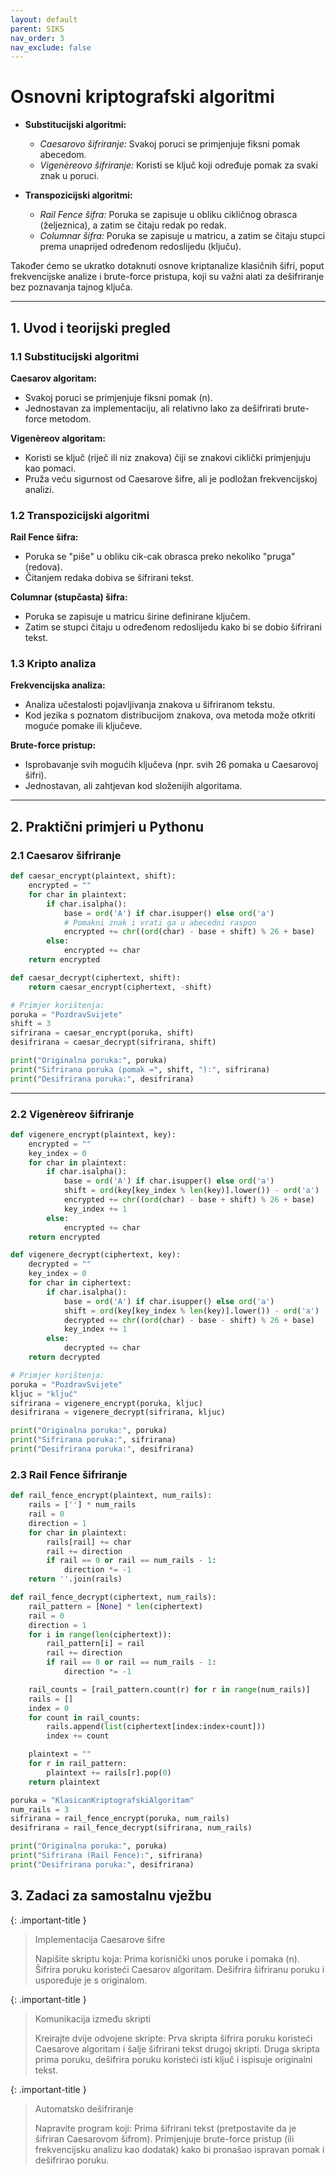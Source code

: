 ```yaml
---
layout: default
parent: SIKS
nav_order: 3
nav_exclude: false
---
```


# Osnovni kriptografski algoritmi

- **Substitucijski algoritmi:**  
  - *Caesarovo šifriranje:* Svakoj poruci se primjenjuje fiksni pomak abecedom.  
  - *Vigenèreovo šifriranje:* Koristi se ključ koji određuje pomak za svaki znak u poruci.

- **Transpozicijski algoritmi:**  
  - *Rail Fence šifra:* Poruka se zapisuje u obliku cikličnog obrasca (željeznica), a zatim se čitaju redak po redak.  
  - *Columnar šifra:* Poruka se zapisuje u matricu, a zatim se čitaju stupci prema unaprijed određenom redoslijedu (ključu).

Također ćemo se ukratko dotaknuti osnove kriptanalize klasičnih šifri, poput frekvencijske analize i brute-force pristupa, koji su važni alati za dešifriranje bez poznavanja tajnog ključa.

---

## 1. Uvod i teorijski pregled

### 1.1 Substitucijski algoritmi

**Caesarov algoritam:**

- Svakoj poruci se primjenjuje fiksni pomak (n).  
- Jednostavan za implementaciju, ali relativno lako za dešifrirati brute-force metodom.

**Vigenèreov algoritam:**

- Koristi se ključ (riječ ili niz znakova) čiji se znakovi ciklički primjenjuju kao pomaci.  
- Pruža veću sigurnost od Caesarove šifre, ali je podložan frekvencijskoj analizi.

### 1.2 Transpozicijski algoritmi

**Rail Fence šifra:**  

- Poruka se "piše" u obliku cik-cak obrasca preko nekoliko "pruga" (redova).  
- Čitanjem redaka dobiva se šifrirani tekst.

**Columnar (stupčasta) šifra:**  

- Poruka se zapisuje u matricu širine definirane ključem.  
- Zatim se stupci čitaju u određenom redoslijedu kako bi se dobio šifrirani tekst.

### 1.3 Kripto analiza

**Frekvencijska analiza:**

- Analiza učestalosti pojavljivanja znakova u šifriranom tekstu.  
- Kod jezika s poznatom distribucijom znakova, ova metoda može otkriti moguće pomake ili ključeve.

**Brute-force pristup:**

- Isprobavanje svih mogućih ključeva (npr. svih 26 pomaka u Caesarovoj šifri).  
- Jednostavan, ali zahtjevan kod složenijih algoritama.

---

## 2. Praktični primjeri u Pythonu

### 2.1 Caesarov šifriranje

```python
def caesar_encrypt(plaintext, shift):
    encrypted = ""
    for char in plaintext:
        if char.isalpha():
            base = ord('A') if char.isupper() else ord('a')
            # Pomakni znak i vrati ga u abecedni raspon
            encrypted += chr((ord(char) - base + shift) % 26 + base)
        else:
            encrypted += char
    return encrypted

def caesar_decrypt(ciphertext, shift):
    return caesar_encrypt(ciphertext, -shift)

# Primjer korištenja:
poruka = "PozdravSvijete"
shift = 3
sifrirana = caesar_encrypt(poruka, shift)
desifrirana = caesar_decrypt(sifrirana, shift)

print("Originalna poruka:", poruka)
print("Sifrirana poruka (pomak =", shift, "):", sifrirana)
print("Desifrirana poruka:", desifrirana)
```

---

### 2.2 Vigenèreov šifriranje

```python
def vigenere_encrypt(plaintext, key):
    encrypted = ""
    key_index = 0
    for char in plaintext:
        if char.isalpha():
            base = ord('A') if char.isupper() else ord('a')
            shift = ord(key[key_index % len(key)].lower()) - ord('a')
            encrypted += chr((ord(char) - base + shift) % 26 + base)
            key_index += 1
        else:
            encrypted += char
    return encrypted

def vigenere_decrypt(ciphertext, key):
    decrypted = ""
    key_index = 0
    for char in ciphertext:
        if char.isalpha():
            base = ord('A') if char.isupper() else ord('a')
            shift = ord(key[key_index % len(key)].lower()) - ord('a')
            decrypted += chr((ord(char) - base - shift) % 26 + base)
            key_index += 1
        else:
            decrypted += char
    return decrypted

# Primjer korištenja:
poruka = "PozdravSvijete"
kljuc = "ključ"
sifrirana = vigenere_encrypt(poruka, kljuc)
desifrirana = vigenere_decrypt(sifrirana, kljuc)

print("Originalna poruka:", poruka)
print("Sifrirana poruka:", sifrirana)
print("Desifrirana poruka:", desifrirana)
```

### 2.3 Rail Fence šifriranje

```python
def rail_fence_encrypt(plaintext, num_rails):
    rails = [''] * num_rails
    rail = 0
    direction = 1
    for char in plaintext:
        rails[rail] += char
        rail += direction
        if rail == 0 or rail == num_rails - 1:
            direction *= -1
    return ''.join(rails)

def rail_fence_decrypt(ciphertext, num_rails):
    rail_pattern = [None] * len(ciphertext)
    rail = 0
    direction = 1
    for i in range(len(ciphertext)):
        rail_pattern[i] = rail
        rail += direction
        if rail == 0 or rail == num_rails - 1:
            direction *= -1

    rail_counts = [rail_pattern.count(r) for r in range(num_rails)]
    rails = []
    index = 0
    for count in rail_counts:
        rails.append(list(ciphertext[index:index+count]))
        index += count

    plaintext = ""
    for r in rail_pattern:
        plaintext += rails[r].pop(0)
    return plaintext

poruka = "KlasicanKriptografskiAlgoritam"
num_rails = 3
sifrirana = rail_fence_encrypt(poruka, num_rails)
desifrirana = rail_fence_decrypt(sifrirana, num_rails)

print("Originalna poruka:", poruka)
print("Sifrirana (Rail Fence):", sifrirana)
print("Desifrirana poruka:", desifrirana)
```

## 3. Zadaci za samostalnu vježbu

{: .important-title }
> Implementacija Caesarove šifre
>
> Napišite skriptu koja:
>    Prima korisnički unos poruke i pomaka (n).
>    Šifrira poruku koristeći Caesarov algoritam.
>    Dešifrira šifriranu poruku i uspoređuje je s originalom.

{: .important-title }
> Komunikacija između skripti
>
> Kreirajte dvije odvojene skripte:
>     Prva skripta šifrira poruku koristeći Caesarove algoritam i šalje šifrirani tekst drugoj skripti.
>     Druga skripta prima poruku, dešifrira poruku koristeći isti ključ i ispisuje originalni tekst.

{: .important-title }
> Automatsko dešifriranje
>
> Napravite program koji:
>     Prima šifrirani tekst (pretpostavite da je šifriran Caesarovom šifrom).
>     Primjenjuje brute-force pristup (ili frekvencijsku analizu kao dodatak) kako bi pronašao ispravan pomak i dešifrirao poruku.
